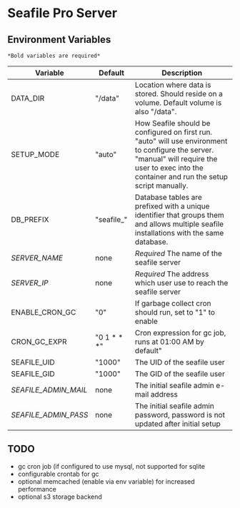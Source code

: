 # Seafile Pro Server


## Environment Variables
`*Bold variables are required*`

| Variable | Default | Description |
| --- | --- | --- |
| DATA_DIR | "/data" | Location where data is stored. Should reside on a volume. Default volume is also "/data". |
| SETUP_MODE | "auto" | How Seafile should be configured on first run. "auto" will use environment to configure the server. "manual" will require the user to exec into the container and run the setup script manually. |
| DB_PREFIX | "seafile_" | Database tables are prefixed with a unique identifier that groups them and allows multiple seafile installations with the same database. |
| *SERVER_NAME* | none | *Required* The name of the seafile server |
| *SERVER_IP* | none | *Required* The address which user use to reach the seafile server |
| ENABLE_CRON_GC | "0" | If garbage collect cron should run, set to "1" to enable |
| CRON_GC_EXPR | "0 1 * * *" | Cron expression for gc job, runs at 01:00 AM by default"
| SEAFILE_UID | "1000" | The UID of the seafile user |
| SEAFILE_GID | "1000" | The GID of the seafile user |
| *SEAFILE_ADMIN_MAIL* | none | The initial seafile admin e-mail address |
| *SEAFILE_ADMIN_PASS* | none | The initial seafile admin password, password is not updated after initial setup |


## TODO
- gc cron job (if configured to use mysql, not supported for sqlite
- configurable crontab for gc
- optional memcached (enable via env variable) for increased performance
- optional s3 storage backend